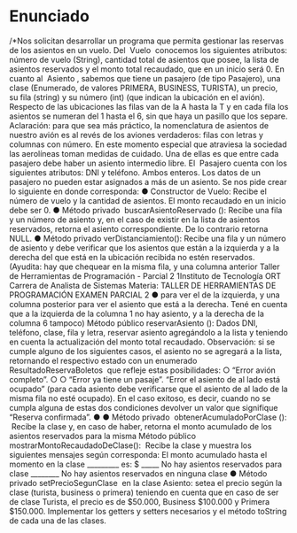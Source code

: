 # Enunciado
/*Nos solicitan desarrollar un programa que permita gestionar las reservas de los asientos en un vuelo.
Del ​ Vuelo ​ conocemos los siguientes atributos: número de vuelo (String), cantidad total de asientos
que posee, la lista de asientos reservados y el monto total recaudado, que en un inicio será 0.
En cuanto al ​ Asiento​ , sabemos que tiene un pasajero (de tipo Pasajero), una clase (Enumerado, de
valores PRIMERA, BUSINESS, TURISTA), un precio, ​ su fila (string) y su número (int) (que indican la
ubicación en el avión). Respecto de las ubicaciones las filas van de la A hasta la T y en cada fila los
asientos se numeran del 1 hasta el 6, sin que haya un pasillo que los separe.
Aclaración: para que sea más práctico, la nomenclatura de asientos de nuestro avión es al revés de
los aviones verdaderos: filas con letras y columnas con número.
En este momento especial que atraviesa la sociedad las aerolíneas toman medidas de cuidado.
Una de ellas es que entre cada pasajero debe haber un asiento intermedio libre.
El ​ Pasajero cuenta con los siguientes atributos: DNI y teléfono. Ambos enteros. Los datos de un
pasajero no pueden estar asignados a más de un asiento.
Se nos pide crear lo siguiente en donde corresponda:
● Constructor de Vuelo: Recibe el número de vuelo y la cantidad de asientos. El monto
recaudado en un inicio debe ser 0.
● Método privado ​ buscarAsientoReservado​ (): Recibe una fila y un número de asiento y, en
el caso de existir en la lista de asientos reservados, retorna el asiento correspondiente. De lo
contrario retorna NULL.
● Método privado verDistanciamiento(): Recibe una fila y un número de asiento y debe verificar
que los asientos que están a la izquierda y a la derecha del que está en la ubicación recibida
no estén reservados. (Ayudita: hay que chequear en la misma fila, y una columna anterior
Taller de Herramientas de Programación - Parcial 2
1Instituto de Tecnología ORT
Carrera de Analista de Sistemas
Materia: TALLER DE HERRAMIENTAS DE PROGRAMACIÓN
EXAMEN PARCIAL 2
●
para ver el de la izquierda, y una columna posterior para ver el asiento que está a la derecha.
Tené en cuenta que a la izquierda de la columna 1 no hay asiento, y a la derecha de la
columna 6 tampoco)
Método público ​ reservarAsiento​ (): Dados DNI, teléfono, clase, fila y letra, reservar asiento
agregándolo a la lista y teniendo en cuenta la actualización del monto total recaudado.
Observación: si se cumple alguno de los siguientes casos, el asiento no se agregará a la lista,
retornando el respectivo estado con un enumerado ​ ResultadoReservaBoletos ​ que refleje
estas posibilidades:
○ “Error avión completo”.
○
○
“Error ya tiene un pasaje”.
“Error el asiento de al lado está ocupado” (para cada asiento debe
verificarse que el asiento de al lado de la misma fila no esté ocupado).
En el caso exitoso, es decir, cuando no se cumpla alguna de estas dos condiciones devolver
un valor que signifique “Reserva confirmada”.
●
●
Método privado ​ obtenerAcumuladoPorClase​ (): ​ Recibe la clase y, en caso de haber,
retorna el monto acumulado de los asientos reservados para la misma
Método público ​ mostrarMontoRecaudadoDeClase​ (): ​ Recibe la clase y muestra los
siguientes mensajes según corresponda:
El monto acumulado hasta el momento en la clase _________ es: $ _____
No hay asientos reservados para clase ________
No hay asientos reservados en ninguna clase
●
Método privado ​ setPrecioSegunClase​ ​ en la clase Asiento: setea el precio según la clase
(turista, business o primera) teniendo en cuenta que en caso de ser de clase Turista, el precio
es de $50.000, Business $100.000 y Primera $150.000.
Implementar los getters y setters necesarios y el método toString de cada una de las clases.
